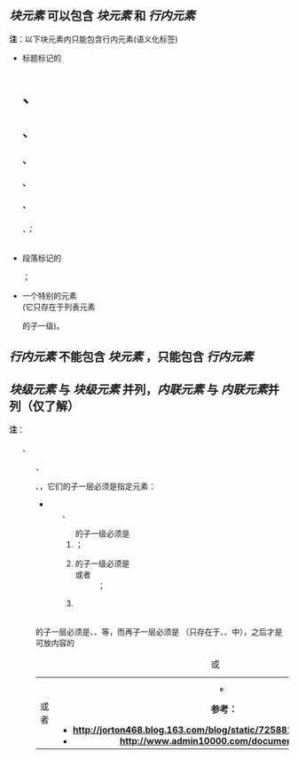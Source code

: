 ## *块元素* 可以包含 *块元素* 和 *行内元素*
**注**：以下块元素内只能包含行内元素(语义化标签)  
- 标题标记的<h1>、<h2>、<h3>、<h4>、<h5>、<h6>、<caption>；
- 段落标记的<p>；
- 一个特别的元素<dt>(它只存在于列表元素<dl>的子一级)。

## *行内元素* 不能包含 *块元素*  ，只能包含 *行内元素*

## *块级元素* 与 *块级元素* 并列，*内联元素* 与 *内联元素*并列（仅了解）
**注**：<ul>、<ol>、<dl>、<table>，它们的子一层必须是指定元素：
- <ul>、<ol>的子一级必须是<li>；
- <dl>的子一级必须是<dt>或者<dd>；
- <table>的子一层必须是<caption> 或<thead>、<tfoot>、<tbody>等，而再子一层必须是<tr> （<tr>只存在于<thead>、<tfoot>、<tbody>中），之后才是可放内容的<td>或者<th>。

**参考**：
- http://jorton468.blog.163.com/blog/static/72588135201081723516505
- http://www.admin10000.com/document/4894.html
